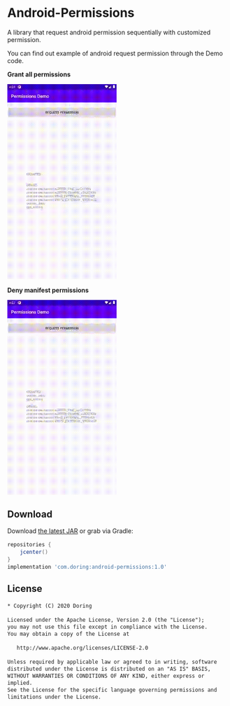 

Android-Permissions
=======

A library that request android permission sequentially with customized permission.

You can find out example of android request permission through the Demo code.


**Grant all permissions**

<img src="static/all_grant.gif" width="250">

**Deny manifest permissions**

<img src="static/deny_manifest_permission.gif" width="250">


Download
--------

Download [the latest JAR][1] or grab via Gradle:
```groovy
repositories {
    jcenter()
}
implementation 'com.doring:android-permissions:1.0'
```


License
--------

    * Copyright (C) 2020 Doring

    Licensed under the Apache License, Version 2.0 (the "License");
    you may not use this file except in compliance with the License.
    You may obtain a copy of the License at

       http://www.apache.org/licenses/LICENSE-2.0

    Unless required by applicable law or agreed to in writing, software
    distributed under the License is distributed on an "AS IS" BASIS,
    WITHOUT WARRANTIES OR CONDITIONS OF ANY KIND, either express or implied.
    See the License for the specific language governing permissions and
    limitations under the License.


 [1]: https://dl.bintray.com/doring/maven/com/doring/android-permissions/1.0
